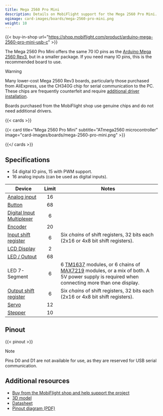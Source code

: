 ```yaml
---
title: Mega 2560 Pro Mini
description: Details on MobiFlight support for the Mega 2560 Pro Mini.
ogimage: card-images/boards/mega-2560-pro-mini.png
weight: 10
---
```


{{< buy-in-shop url="https://shop.mobiflight.com/product/arduino-mega-2560-pro-mini-usb-c" >}}

The Mega 2560 Pro Mini offers the same 70 IO pins as the [Arduino Mega 2560 Rev3](/boards/arduino-mega-2560),
but in a smaller package. If you need many IO pins, this is the recommended board to use.

> [!WARNING]
> Many lower-cost Mega 2560 Rev3 boards, particularly those purchased from AliExpress, use the CH340G chip
> for serial communication to the PC. These chips are frequently counterfeit and require
> [additional driver installation](/guides/installing-drivers/).
>
> Boards purchased from the MobiFlight shop use genuine chips and do not need additional drivers.

{{< cards >}}

{{< card title="Mega 2560 Pro Mini" subtitle="ATmega2560 microcontroller" image="card-images/boards/mega-2560-pro-mini.png" >}}

{{</ cards >}}

## Specifications

- 54 digital IO pins, 15 with PWM support.
- 16 analog inputs (can be used as digital inputs).

| Device                                                   | Limit | Notes                                                                                                                                                                                                         |
| -------------------------------------------------------- | :---: | ------------------------------------------------------------------------------------------------------------------------------------------------------------------------------------------------------------- |
| [Analog input](/devices/potentiometer/)                  |  16   |                                                                                                                                                                                                               |
| [Button](/devices/button-switch/)                        |  68   |                                                                                                                                                                                                               |
| [Digital Input Multiplexer](/devices/multiplexer/)       |   6   |                                                                                                                                                                                                               |
| [Encoder](/devices/encoder/)                             |  20   |                                                                                                                                                                                                               |
| [Input shift register](/devices/input-shift-register/)   |   6   | Six _chains_ of shift registers, 32 bits each (2x16 or 4x8 bit shift registers).                                                                                                                              |
| [LCD Display](/devices/lcd-display/)                     |   2   |                                                                                                                                                                                                               |
| [LED / Output](/devices/led/)                            |  68   |                                                                                                                                                                                                               |
| LED 7-Segment                                            |   6   | 6 [TM1637](/devices/seven-segment-tm1637/) modules, or 6 chains of [MAX7219](/devices/seven-segment-max7219/) modules, or a mix of both. A 5V power supply is required when connecting more than one display. |
| [Output shift register](/devices/output-shift-register/) |   6   | Six _chains_ of shift registers, 32 bits each (2x16 or 4x8 bit shift registers).                                                                                                                              |
| [Servo](/devices/servo/)                                 |  12   |                                                                                                                                                                                                               |
| [Stepper](/devices/stepper-motor)                        |  10   |                                                                                                                                                                                                               |

## Pinout

{{< pinout >}}

> [!NOTE]
> Pins D0 and D1 are not available for use, as they are reserved for USB serial communication.

## Additional resources

- [Buy from the MobiFlight shop and help support the project](https://shop.mobiflight.com/product/arduino-mega-2560-pro-mini-usb-c)
- [3D model](https://grabcad.com/library/arduino-mega-2560-pro-3)
- [Datasheet](https://www.enmindustry.de/WebRoot/Store31/Shops/88169453/5FFE/0DC7/1617/A559/78B1/0A0C/6D12/6D9F/Mega2650PRO-Datasheet.pdf)
- [Pinout diagram (PDF)](pinout.pdf)
